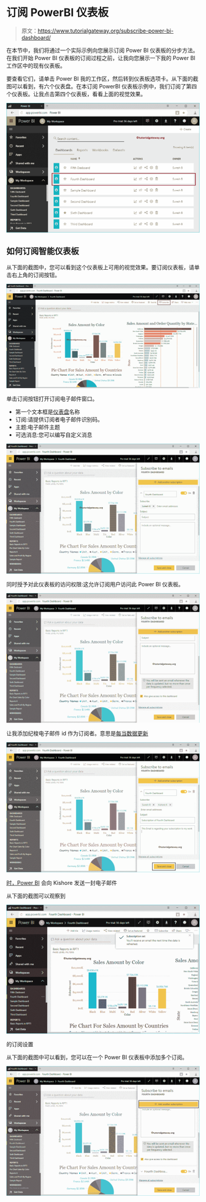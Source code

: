 # 订阅 PowerBI 仪表板

> 原文：<https://www.tutorialgateway.org/subscribe-power-bi-dashboard/>

在本节中，我们将通过一个实际示例向您展示订阅 Power BI 仪表板的分步方法。在我们开始 Power BI 仪表板的订阅过程之前，让我向您展示一下我的 Power BI 工作区中的现有仪表板。

要查看它们，请单击 Power BI 我的工作区，然后转到仪表板选项卡。从下面的截图可以看到，有六个仪表盘。在本订阅 PowerBI 仪表板示例中，我们订阅了第四个仪表板。让我点击第四个仪表板，看看上面的视觉效果。

![Subscribe Power BI Dashboard 1](img/1af5223c4ee7b7fd67c94757be904c2f.png)

## 如何订阅智能仪表板

从下面的截图中，您可以看到这个仪表板上可用的视觉效果。要订阅仪表板，请单击右上角的订阅按钮。

![Subscribe Power BI Dashboard 2](img/e7d3b7c29a062b13091fc2807b63a989.png)

单击订阅按钮打开订阅电子邮件窗口。

*   第一个文本框是[仪表盘](https://www.tutorialgateway.org/create-a-power-bi-dashboard/)名称
*   订阅:请提供订阅者电子邮件识别码。
*   主题:电子邮件主题
*   可选消息:您可以编写自定义消息

![Subscribe Power BI Dashboard 3](img/ee842f95d3820dbccc2e0a0473ad9308.png)

同时授予对此仪表板的访问权限:这允许订阅用户访问此 Power BI 仪表板。

![Subscribe Power BI Dashboard 4](img/8e9eb75d30b7160d5a52e9753e61d9b3.png)

让我添加纪梭电子邮件 id 作为订阅者。意思是[每当数据更新](https://www.tutorialgateway.org/power-bi-tutorial/)

[![Subscribe Power BI Dashboard 5](img/d9f214b2a05cbb2292601a3a9347b6bf.png)](https://www.tutorialgateway.org/power-bi-tutorial/)

[时，Power BI](https://www.tutorialgateway.org/power-bi-tutorial/) 会向 Kishore 发送一封电子邮件

从下面的截图可以观察到

![Subscribe Power BI Dashboard 6](img/be895b9785da58d99c8d228c4ce13dea.png)

的订阅设置

从下面的截图中可以看到，您可以在一个 Power BI 仪表板中添加多个订阅。

![Subscribe Power BI Dashboard 7](img/91e92a92cbc092270c16802b9ef36af6.png)